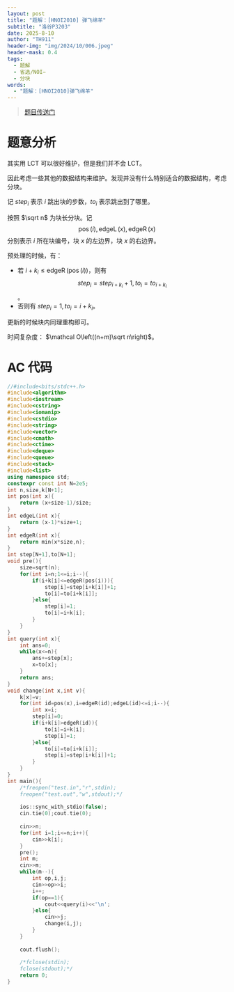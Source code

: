 ```yaml
---
layout: post
title: "题解：[HNOI2010] 弹飞绵羊"
subtitle: "洛谷P3203"
date: 2025-8-10
author: "TH911"
header-img: "img/2024/10/006.jpeg"
header-mask: 0.4
tags:
  - 题解
  - 省选/NOI−
  - 分块
words:
  - "题解：[HNOI2010]弹飞绵羊"
---
```


> [题目传送门](https://www.luogu.com.cn/problem/P3203)

# 题意分析

其实用 LCT 可以很好维护，但是我们并不会 LCT。

因此考虑一些其他的数据结构来维护。发现并没有什么特别适合的数据结构，考虑分块。

记 $\textit{step}_i$ 表示 $i$ 跳出块的步数，$\textit{to}_i$ 表示跳出到了哪里。

按照 $\sqrt n$ 为块长分块。记 $$\operatorname{pos}(i),\operatorname{edgeL}(x),\operatorname{edgeR}(x)$$ 分别表示 $i$ 所在块编号，块 $x$ 的左边界，块 $x$ 的右边界。

预处理的时候，有：

* 若 $i+k_i\leq\operatorname{edgeR}(\operatorname{pos}(i))$，则有 $$\textit{step}_i=\textit{step}_{i+k_i}+1,\textit{to}_i=\textit{to}_{i+k_i}$$。
* 否则有 $\textit{step}_i=1,\textit{to}_i=i+k_i$。

更新的时候块内同理重构即可。

时间复杂度： $\mathcal O\left((n+m)\sqrt n\right)$。


# AC 代码

```cpp
//#include<bits/stdc++.h>
#include<algorithm>
#include<iostream>
#include<cstring>
#include<iomanip>
#include<cstdio>
#include<string>
#include<vector>
#include<cmath>
#include<ctime>
#include<deque>
#include<queue>
#include<stack>
#include<list>
using namespace std;
constexpr const int N=2e5;
int n,size,k[N+1];
int pos(int x){
	return (x+size-1)/size;
}
int edgeL(int x){
	return (x-1)*size+1;
}
int edgeR(int x){
	return min(x*size,n);
}
int step[N+1],to[N+1];
void pre(){
	size=sqrt(n);
	for(int i=n;1<=i;i--){
		if(i+k[i]<=edgeR(pos(i))){
			step[i]=step[i+k[i]]+1;
			to[i]=to[i+k[i]];
		}else{
			step[i]=1;
			to[i]=i+k[i];
		}
	}
}
int query(int x){
	int ans=0;
	while(x<=n){
		ans+=step[x];
		x=to[x];
	}
	return ans;
}
void change(int x,int v){
	k[x]=v;
	for(int id=pos(x),i=edgeR(id);edgeL(id)<=i;i--){
		int x=i;
		step[i]=0;
		if(i+k[i]>edgeR(id)){
			to[i]=i+k[i];
			step[i]=1;
		}else{
			to[i]=to[i+k[i]];
			step[i]=step[i+k[i]]+1;
		}
	}
}
int main(){
	/*freopen("test.in","r",stdin);
	freopen("test.out","w",stdout);*/
	
	ios::sync_with_stdio(false);
	cin.tie(0);cout.tie(0);
	
	cin>>n;
	for(int i=1;i<=n;i++){
		cin>>k[i];
	}
	pre();
	int m;
	cin>>m;
	while(m--){
		int op,i,j;
		cin>>op>>i;
		i++;
		if(op==1){
			cout<<query(i)<<'\n';
		}else{
			cin>>j;
			change(i,j);
		}
	}
	
	cout.flush();
	 
	/*fclose(stdin);
	fclose(stdout);*/
	return 0;
}
```